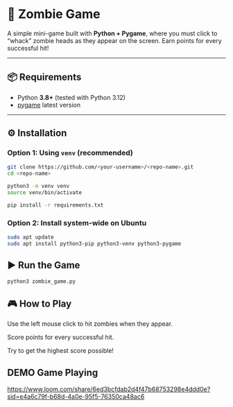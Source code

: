 # 🧟 Zombie Game

A simple mini-game built with **Python + Pygame**, where you must click to “whack” zombie heads as they appear on the screen. Earn points for every successful hit!

---

## 📦 Requirements

- Python **3.8+** (tested with Python 3.12)
- [pygame](https://www.pygame.org/) latest version

---

## ⚙️ Installation

### Option 1: Using `venv` (recommended)

```bash
git clone https://github.com/<your-username>/<repo-name>.git
cd <repo-name>

python3 -m venv venv
source venv/bin/activate

pip install -r requirements.txt
```

###  Option 2: Install system-wide on Ubuntu

```bash
sudo apt update
sudo apt install python3-pip python3-venv python3-pygame
```

## ▶️ Run the Game

```bash
python3 zombie_game.py
```

## 🎮 How to Play

Use the left mouse click to hit zombies when they appear.

Score points for every successful hit.

Try to get the highest score possible!

## DEMO Game Playing

https://www.loom.com/share/6ed3bcfdab2d4f47b68753298e4ddd0e?sid=e4a6c79f-b68d-4a0e-95f5-76350ca48ac6

